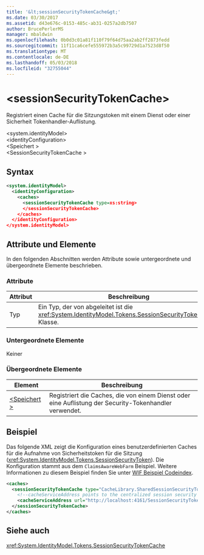 ```yaml
---
title: '&lt;sessionSecurityTokenCache&gt;'
ms.date: 03/30/2017
ms.assetid: d43e676c-0153-485c-ab31-0257a2db7507
author: BrucePerlerMS
manager: mbaldwin
ms.openlocfilehash: 0b0d3c01a81f110f79f64d75aa2ab2ff2873fedd
ms.sourcegitcommit: 11f11ca6cefe555972b3a5c99729d1a7523d8f50
ms.translationtype: MT
ms.contentlocale: de-DE
ms.lasthandoff: 05/03/2018
ms.locfileid: "32755044"
---
```

# <a name="ltsessionsecuritytokencachegt"></a>&lt;sessionSecurityTokenCache&gt;
Registriert einen Cache für die Sitzungstoken mit einem Dienst oder einer Sicherheit Tokenhandler-Auflistung.  
  
 \<system.identityModel>  
\<identityConfiguration>  
\<Speichert >  
\<SessionSecurityTokenCache >  
  
## <a name="syntax"></a>Syntax  
  
```xml  
<system.identityModel>  
  <identityConfiguration>  
    <caches>  
      <sessionSecurityTokenCache type=xs:string>  
      </sessionSecurityTokenCache>  
    </caches>  
  </identityConfiguration>  
</system.identityModel>  
```  
  
## <a name="attributes-and-elements"></a>Attribute und Elemente  
 In den folgenden Abschnitten werden Attribute sowie untergeordnete und übergeordnete Elemente beschrieben.  
  
### <a name="attributes"></a>Attribute  
  
|Attribut|Beschreibung|  
|---------------|-----------------|  
|Typ|Ein Typ, der von abgeleitet ist die <xref:System.IdentityModel.Tokens.SessionSecurityTokenCache> Klasse.|  
  
### <a name="child-elements"></a>Untergeordnete Elemente  
 Keiner  
  
### <a name="parent-elements"></a>Übergeordnete Elemente  
  
|Element|Beschreibung|  
|-------------|-----------------|  
|[\<Speichert >](../../../../../docs/framework/configure-apps/file-schema/windows-identity-foundation/caches.md)|Registriert die Caches, die von einem Dienst oder eine Auflistung der Security-Tokenhandler verwendet.|  
  
## <a name="example"></a>Beispiel  
 Das folgende XML zeigt die Konfiguration eines benutzerdefinierten Caches für die Aufnahme von Sicherheitstoken für die Sitzung (<xref:System.IdentityModel.Tokens.SessionSecurityToken>). Die Konfiguration stammt aus dem `ClaimsAwareWebFarm` Beispiel. Weitere Informationen zu diesem Beispiel finden Sie unter [WIF Beispiel Codeindex](../../../../../docs/framework/security/wif-code-sample-index.md).  
  
```xml  
<caches>  
  <sessionSecurityTokenCache type="CacheLibrary.SharedSessionSecurityTokenCache, CacheLibrary">  
    <!--cacheServiceAddress points to the centralized session security token cache service running in the web farm.-->  
    <cacheServiceAddress url="http://localhost:4161/SessionSecurityTokenCacheService.svc" />  
  </sessionSecurityTokenCache>  
</caches>  
```  
  
## <a name="see-also"></a>Siehe auch  
 <xref:System.IdentityModel.Tokens.SessionSecurityTokenCache>
